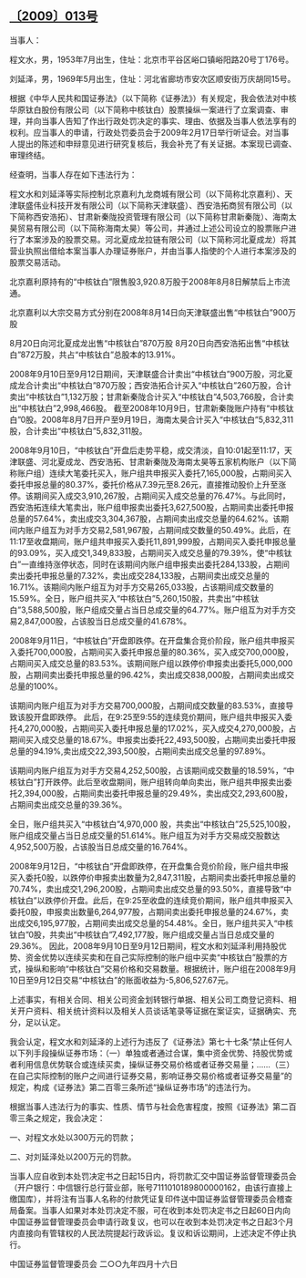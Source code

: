 ## [〔2009〕013号](http://www.csrc.gov.cn/pub/zjhpublic/G00306212/200905/t20090525_104937.htm)

当事人：

程文水，男，1953年7月出生，住址：北京市平谷区峪口镇峪阳路20号丁176号。

刘延泽，男，1969年5月出生，住址：河北省廊坊市安次区顺安街万庆胡同15号。

根据《中华人民共和国证券法》（以下简称《证券法》）有关规定，我会依法对中核华原钛白股份有限公司（以下简称中核钛白）股票操纵一案进行了立案调查、审理，并向当事人告知了作出行政处罚决定的事实、理由、依据及当事人依法享有的权利。应当事人的申请，行政处罚委员会于2009年2月17日举行听证会。对当事人提出的陈述和申辩意见进行研究复核后，我会补充了有关证据。本案现已调查、审理终结。

经查明，当事人存在如下违法行为：

程文水和刘延泽等实际控制北京嘉利九龙商城有限公司（以下简称北京嘉利）、天津联盛伟业科技开发有限公司（以下简称天津联盛）、西安浩拓商贸有限公司（以下简称西安浩拓）、甘肃新秦陇投资管理有限公司（以下简称甘肃新秦陇）、海南太昊贸易有限公司（以下简称海南太昊）等公司，并通过上述公司设立的股票账户进行了本案涉及的股票交易。河北夏成龙拉链有限公司（以下简称河北夏成龙）将其营业执照出借给本案当事人办理证券账户，并由当事人指使的个人进行本案涉及的股票交易活动。

北京嘉利原持有的“中核钛白”限售股3,920.8万股于2008年8月8日解禁后上市流通。

北京嘉利以大宗交易方式分别在2008年8月14日向天津联盛出售“中核钛白”900万股

8月20日向河北夏成龙出售“中核钛白”870万股
8月20日向西安浩拓出售“中核钛白”872万股，共占“中核钛白”总股本的13.91%。

2008年9月10日至9月12日期间，天津联盛合计卖出“中核钛白”900万股，河北夏成龙合计卖出“中核钛白”870万股；西安浩拓合计买入“中核钛白”260万股，合计卖出“中核钛白”1,132万股；甘肃新秦陇合计买入“中核钛白”4,503,766股，合计卖出“中核钛白”2,998,466股。 截至2008年10月9日，甘肃新秦陇账户持有“中核钛白”0股。2008年8月7日开户至9月19日，海南太昊合计买入“中核钛白”5,832,311股，合计卖出“中核钛白”5,832,311股。

2008年9月10日，“中核钛白”开盘后走势平稳，成交清淡，自10:01起至11:17，天津联盛、河北夏成龙、西安浩拓、甘肃新秦陇及海南太昊等五家机构账户（以下简称账户组）连续大笔委托买入，账户组共申报买入委托7,165,000股，占期间买入委托申报总量的80.37%，委托价格从7.39元至8.26元，直接推动股价上升至涨停。该期间买入成交3,910,267股，占期间买入成交总量的76.47%。与此同时，西安浩拓连续大笔卖出，账户组申报卖出委托3,627,500股，占期间卖出委托申报总量的57.64%，卖出成交3,304,367股，占期间卖出成交总量的64.62%。该期间内账户组互为对手方交易2,581,967股，占期间成交数量的50.49%。此后，在11:17至收盘期间，账户组共申报买入委托11,891,999股，占期间买入委托申报总量的93.09%，买入成交1,349,833股，占期间买入成交总量的79.39%，使“中核钛白”一直维持涨停状态，同时在该期间内账户组申报卖出委托284,133股，占期间卖出委托申报总量的7.32%，卖出成交284,133股，占期间卖出成交总量的16.71%。该期间内账户组互为对手方交易265,033股，占该期间成交数量的15.59%。全日，账户组共买入“中核钛白”5,260,150股，共卖出“中核钛白”3,588,500股，账户组成交量占当日总成交量的64.77%。账户组互为对手方交易2,847,000股，占该股当日总成交量的41.678%。

2008年9月11日，“中核钛白”开盘即跌停。在开盘集合竞价阶段，账户组共申报买入委托700,000股，占期间买入委托申报总量的80.36%，买入成交700,000股，占期间买入成交总量的83.53%。该期间账户组以跌停价申报卖出委托5,000,000股，占期间卖出委托申报总量的96.42%，卖出成交838,000股，占期间卖出成交总量的100%。

该期间内账户组互为对手方交易700,000股，占期间成交数量的83.53%，直接导致该股开盘即跌停。
此后，在9:25至9:55的连续竞价期间，账户组共申报买入委托4,270,000股，占期间买入委托申报总量的17.02%，买入成交4,270,000股，占期间买入成交总量的18.67%。申报卖出委托22,493,500股，占期间卖出委托申报总量的94.19%,卖出成交22,393,500股，占期间卖出成交总量的97.89%。

该期间内账户组互为对手方交易4,252,500股，占该期间成交数量的18.59%，“中核钛白”打开跌停。此后至收盘期间，账户组转向单向卖出，账户组共申报卖出委托2,394,000股，占期间卖出委托申报总量的29.49%，卖出成交2,293,600股，占期间卖出成交总量的39.36%。

全日，账户组共买入“中核钛白”4,970,000 股，共卖出“中核钛白”25,525,100股，账户组成交量占当日总成交量的51.614%。账户组互为对手方交易成交股数达4,952,500万股，占该股当日总成交量的16.764%。

2008年9月12日，“中核钛白”开盘即跌停，在开盘集合竞价阶段，账户组共申报买入委托0股，以跌停价申报卖出数量为2,847,311股，占期间卖出委托申报总量的70.74%，卖出成交1,296,200股，占期间卖出成交总量的93.50%，直接导致“中核钛白”以跌停价开盘。此后，在9:25至收盘的连续竞价期间，账户组共申报买入委托0股，申报卖出数量6,264,977股，占期间卖出委托申报总量的24.67%，卖出成交6,195,977股，占期间卖出成交总量的54.48%。全日，账户组共买入“中核钛白”0股，共卖出“中核钛白”7,492,177股，账户组成交量占当日总成交量的29.36%。
因此，2008年9月10日至9月12日期间，程文水和刘延泽利用持股优势、资金优势以连续买卖和在自己实际控制的账户组中买卖“中核钛白”股票的方式，操纵和影响“中核钛白”交易价格和交易数量。根据统计，账户组在2008年9月10日至9月12日交易“中核钛白”的账面收益为-5,806,527.67元。

上述事实，有相关合同、相关公司资金划转银行单据、相关公司工商登记资料、相关开户资料、相关统计资料以及相关人员谈话笔录等证据在案证实，证据确实、充分，足以认定。

我会认定，程文水和刘延泽的上述行为违反了《证券法》第七十七条“禁止任何人以下列手段操纵证券市场：（一）单独或者通过合谋，集中资金优势、持股优势或者利用信息优势联合或连续买卖，操纵证券交易价格或者证券交易量；……（三）在自己实际控制的账户之间进行证券交易，影响证券交易价格或者证券交易量”的规定，构成《证券法》第二百零三条所述“操纵证券市场”的违法行为。

根据当事人违法行为的事实、性质、情节与社会危害程度，按照《证券法》第二百零三条之规定，我会决定：

一、对程文水处以300万元的罚款；

二、对刘延泽处以200万元的罚款。

当事人应自收到本处罚决定书之日起15日内，将罚款汇交中国证券监督管理委员会（开户银行：中信银行总行营业部，账号7111010189800000162，由该行直接上缴国库），并将注有当事人名称的付款凭证复印件送中国证券监督管理委员会稽查局备案。当事人如果对本处罚决定不服，可在收到本处罚决定书之日起60日内向中国证券监督管理委员会申请行政复议，也可以在收到本处罚决定书之日起3个月内直接向有管辖权的人民法院提起行政诉讼。复议和诉讼期间，上述决定不停止执行。
 
中国证券监督管理委员会
二○○九年四月十六日
